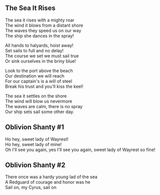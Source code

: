 ## The Sea It Rises 
The sea it rises with a mighty roar\
The wind it blows from a distant shore\
The waves they speed us on our way\
The ship she dances in the spray!

All hands to halyards, hoist away!\
Set sails to full and no delay!\
The course we set we must sail true\
Or sink ourselves in the briny blue!

Look to the port above the beach\
Our destination we will reach\
For our captain's is a will of steel\
Break his trust and you'll kiss the keel!

The sea it settles on the shore\
The wind will blow us nevermore\
The waves are calm, there is no spray\
Our ship sets sail some other day. 

## Oblivion Shanty #1
Ho hey, sweet lady of Wayrest!\
Ho hey, sweet lady of mine!\
Oh I'll see you again, yes I'll see you again, sweet lady of Wayrest so fine!

## Oblivion Shanty #2
There once was a hardy young lad of the sea\
A Redguard of courage and honor was he\
Sail on, my Cyrus, sail on

